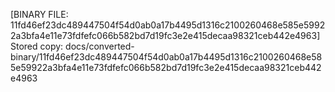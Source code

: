 [BINARY FILE: 11fd46ef23dc489447504f54d0ab0a17b4495d1316c2100260468e585e59922a3bfa4e11e73fdfefc066b582bd7d19fc3e2e415decaa98321ceb442e4963]
Stored copy: docs/converted-binary/11fd46ef23dc489447504f54d0ab0a17b4495d1316c2100260468e585e59922a3bfa4e11e73fdfefc066b582bd7d19fc3e2e415decaa98321ceb442e4963
